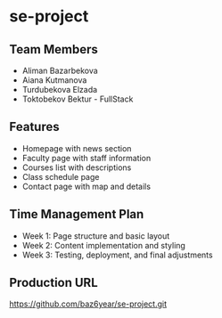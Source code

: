 # se-project

## Team Members
- Aliman Bazarbekova
- Aiana Kutmanova
- Turdubekova Elzada
- Toktobekov Bektur - FullStack

## Features
- Homepage with news section  
- Faculty page with staff information  
- Courses list with descriptions  
- Class schedule page  
- Contact page with map and details  

## Time Management Plan
- Week 1: Page structure and basic layout  
- Week 2: Content implementation and styling  
- Week 3: Testing, deployment, and final adjustments  

## Production URL
https://github.com/baz6year/se-project.git
